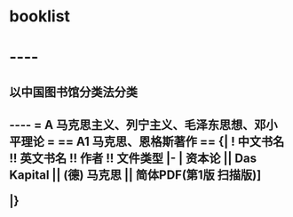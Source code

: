 <h1>booklist<h1>
----  
<h2>以中国图书馆分类法分类<h2>
----
= A 马克思主义、列宁主义、毛泽东思想、邓小平理论 =  
== A1 马克思、恩格斯著作 ==
{|
! 中文书名 !! 英文书名 !! 作者 !! 文件类型
|- 
| 资本论 || Das Kapital || (德) 马克思 || 简体PDF(第1版 扫描版)]

  
|}
